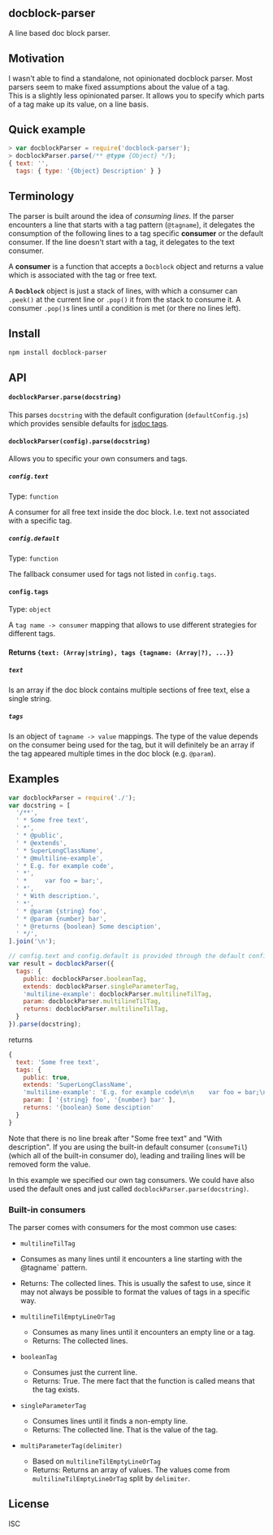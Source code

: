 ## docblock-parser

A line based doc block parser.

## Motivation

I wasn't able to find a standalone, not opinionated docblock parser. Most
parsers seem to make fixed assumptions about the value of a tag.  
This is a slightly less opinionated parser. It allows you to specify which parts
of a tag make up its value, on a line basis.

## Quick example

```js
> var docblockParser = require('docblock-parser');
> docblockParser.parse(/** @type {Object} */);
{ text: '',
  tags: { type: '{Object} Description' } }
```

## Terminology

The parser is built around the idea of *consuming lines*. If the parser
encounters a line that starts with a tag pattern (`@tagname`), it delegates the
consumption of the following lines to a tag specific **consumer** or the default
consumer. If the line doesn't start with a tag, it delegates to the text
consumer.

A **consumer** is a function that accepts a `Docblock` object and returns a
value which is associated with the tag or free text.

A **`Docblock`** object is just a stack of lines, with which a consumer can
`.peek()` at the current line or `.pop()` it from the stack to consume it.
A consumer `.pop()`s lines until a condition is met (or there no lines left).

## Install

```sh
npm install docblock-parser
```
## API

#### `docblockParser.parse(docstring)`

This parses `docstring` with the default configuration (`defaultConfig.js`)
which provides sensible defaults for [jsdoc
tags](https://code.google.com/p/jsdoc-toolkit/wiki/TagReference).

#### `docblockParser(config).parse(docstring)`

Allows you to specific your own consumers and tags.

##### `config.text`

Type: `function`

A consumer for all free text inside the doc block. I.e. text not associated with
a specific tag.

##### `config.default`

Type: `function`

The fallback consumer used for tags not listed in `config.tags`.

#### `config.tags`

Type: `object`

A `tag name -> consumer` mapping that allows to use different strategies for
different tags.

#### Returns `{text: (Array|string), tags {tagname: (Array|?), ...}}`


##### `text` 

Is an array if the doc block contains multiple sections of free text, else a
single string.

##### `tags`

Is an object of `tagname -> value` mappings. The type of the value depends on
the consumer being used for the tag, but it will definitely be an array if the
tag appeared multiple times in the doc block (e.g. `@param`).

## Examples

```js
var docblockParser = require('./');
var docstring = [
  '/**',
  ' * Some free text',
  ' *',
  ' * @public',
  ' * @extends',
  ' * SuperLongClassName',
  ' * @multiline-example',
  ' * E.g. for example code',
  ' *',
  ' *     var foo = bar;',
  ' *',
  ' * With description.',
  ' *',
  ' * @param {string} foo',
  ' * @param {number} bar',
  ' * @returns {boolean} Some desciption',
  ' */',
].join('\n');

// config.text and config.default is provided through the default config
var result = docblockParser({
  tags: {
    public: docblockParser.booleanTag,
    extends: docblockParser.singleParameterTag,
    'multiline-example': docblockParser.multilineTilTag,
    param: docblockParser.multilineTilTag,
    returns: docblockParser.multilineTilTag,
  }
}).parse(docstring);
```

returns

```js
{
  text: 'Some free text',
  tags: {
    public: true,
    extends: 'SuperLongClassName',
    'multiline-example': 'E.g. for example code\n\n    var foo = bar;\n\nWith description.',
    param: [ '{string} foo', '{number} bar' ],
    returns: '{boolean} Some desciption'
  }
}
```

Note that there is no line break after "Some free text" and "With description".
If you are using the built-in default consumer (`consumeTil`)(which all of the
built-in consumer do), leading and trailing lines will be removed form the
value.

In this example we specified our own tag consumers. We could have also used the
default ones and just called `docblockParser.parse(docstring)`.

### Built-in consumers

The parser comes with consumers for the most common use cases:

- `multilineTilTag`
 - Consumes as many lines until it encounters a line starting with the 
   @tagname` pattern.
 - Returns: The collected lines. This is usually the safest to use, since it
   may not always be possible to format the values of tags in a specific way.

- `multilineTilEmptyLineOrTag`
  - Consumes as many lines until it encounters an empty line or a tag.
  - Returns: The collected lines.

- `booleanTag`
  - Consumes just the current line.
  - Returns: True. The mere fact that the function is called means that the tag
    exists.

- `singleParameterTag`
  - Consumes lines until it finds a non-empty line.
  - Returns: The collected line. That is the value of the tag.

- `multiParameterTag(delimiter)`
  - Based on `multilineTilEmptyLineOrTag`
  - Returns: Returns an array of values. The values come from
    `multilineTilEmptyLineOrTag` split by `delimiter`.

## License

ISC
